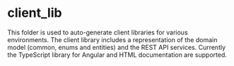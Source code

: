 # client_lib #

This folder is used to auto-generate client libraries for various environments.
The client library includes a representation of the domain model (common, enums and entities) and the REST API services.
Currently the TypeScript library for Angular and HTML documentation are supported.



